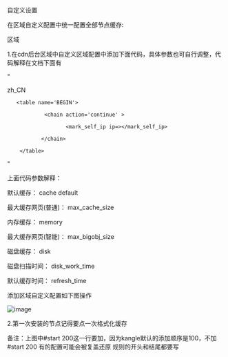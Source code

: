 自定义设置

在区域自定义配置中统一配置全部节点缓存:

区域

1.在cdn后台区域中自定义区域配置中添加下面代码，具体参数也可自行调整，代码解释在文档下面有

"<!--#start 200 -->

<config>

<lang>zh_CN</lang>

<cache default='1' max_cache_size='2M' memory='100M' max_bigobj_size='1G' disk='50%' disk_work_time='* 1-6 * * *' refresh_time='600'/>

<request action='vhs' >
       
       <table name='BEGIN'>
       
                <chain action='continue' >
                  
                       <mark_self_ip ip=></mark_self_ip>
               
               </chain>
       
        </table>

</request>

</config>"

上面代码参数解释：

默认缓存： cache default

最大缓存网页(普通)： max_cache_size

内存缓存： memory

最大缓存网页(智能)： max_bigobj_size

磁盘缓存： disk

磁盘扫描时间： disk_work_time

默认缓存时间： refresh_time

添加区域自定义配置如下图操作

![image](https://user-images.githubusercontent.com/90588289/133736670-36eeaa48-8aed-4036-bcfc-4ae369a828a4.png)

2.第一次安装的节点记得要点一次格式化缓存

备注：上图中#start 200这一行要加，因为kangle默认的添加顺序是100，不加#start 200 有的配置可能会被复盖还原 规则的开头和结尾都要写
